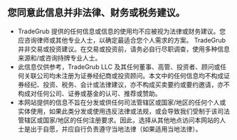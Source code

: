 ## 您同意此信息并非法律、财务或税务建议。

- TradeGrub 提供的任何信息或信息的使用均不应被视为法律或财务建议。您应咨询律师或其他专业人士，以确定最适合您个人需求的方案。
TradeGrub 并非交易或投资建议。在交易或投资前，请务必自行尽职调查，使用多种信息来源和/或咨询持牌专业人士。
- 此信息仅供参考，TradeGrub LLC 及其任何董事、高管、投资者、顾问或任何关联公司均未注册为证券经纪商或投资顾问。本文中的任何信息均不构成证券经纪、投资、税务、会计或法律建议，亦不构成买卖要约或要约邀请，亦不构成对任何公司、证券或基金的认可、推荐或赞助。
- 本网站提供的信息不旨在分发或供任何司法管辖区或国家/地区的任何个人或实体使用，如果此类分发或使用违反法律或法规，或会导致我们受制于该司法管辖区或国家/地区的任何注册要求。因此，选择从其他地点访问本网站的人士是出于自愿，并应自行负责遵守当地法律（如果适用当地法律）。
